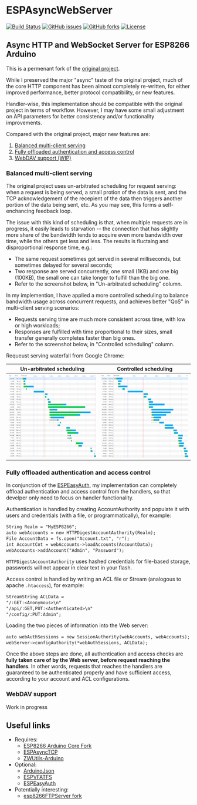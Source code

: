 # ESPAsyncWebServer
[![Build Status](https://travis-ci.org/Adam5Wu/ESPAsyncWebServer.svg?branch=feature/VFATFS)](https://travis-ci.org/Adam5Wu/ESPAsyncWebServer)
[![GitHub issues](https://img.shields.io/github/issues/Adam5Wu/ESPAsyncWebServer.svg)](https://github.com/Adam5Wu/ESPAsyncWebServer/issues)
[![GitHub forks](https://img.shields.io/github/forks/Adam5Wu/ESPAsyncWebServer.svg)](https://github.com/Adam5Wu/ESPAsyncWebServer/network)
[![License](https://img.shields.io/github/license/Adam5Wu/ESPAsyncWebServer.svg)](./LICENSE)

## Async HTTP and WebSocket Server for ESP8266 Arduino
This is a permenant fork of the [original project](https://github.com/me-no-dev/ESPAsyncWebServer).

While I preserved the major "async" taste of the original project, much of the core HTTP component has been almost completely re-written, for either improved performance, better protocol compatibility, or new features.

Handler-wise, this implementation should be compatible with the original project in terms of workflow. However, I may have some small adjustment on API parameters for better consistency and/or functionality improvements.

Compared with the original project, major new features are:
1. [Balanced multi-client serving](#balanced-multi-client-serving)
2. [Fully offloaded authentication and access control](#fully-offloaded-authentication-and-access-control)
3. [WebDAV support (WIP)](#webdav-support)

### Balanced multi-client serving
The original project uses un-arbitrated scheduling for request serving: when a request is being served, a small protion of the data is sent, and the TCP acknowledgement of the recepient of the data then triggers another portion of the data being sent, etc. As you may see, this forms a self-enchancing feedback loop.

The issue with this kind of scheduling is that, when multiple requests are in progress, it easily leads to starvation -- the connection that has slightly more share of the bandwidth tends to acquire even more bandwidth over time, while the others get less and less. The results is fluctaing and disproportional response time, e.g.:
- The same request sometimes got served in several milliseconds, but sometimes delayed for several seconds;
- Two response are served concurrently, one small (1KB) and one big (100KB), the small one can take longer to fulfill than the big one.
- Refer to the screenshot below, in "Un-arbitrated scheduling" column.

In my implemention, I have applied a more controlled scheduling to balance bandwidth usage across concurrent requests, and achieves better "QoS" in multi-client serving scenarios:
- Requests serving time are much more consistent across time, with low or high workloads;
- Responses are fulfilled with time proportional to their sizes, small transfer generally completes faster than big ones.
- Refer to the screenshot below, in "Controlled scheduling" column.

Requeust serving waterfall from Google Chrome:

| Un-arbitrated scheduling | Controlled scheduling |
| ------------------------ | --------------------- |
| <img src="docs/Async_NoSched.png"> | <img src="docs/Async_WithSched.png"> |

### Fully offloaded authentication and access control
In conjunction of the [ESPEasyAuth](https://github.com/Adam5Wu/ESPEasyAuth), my implementation can completely offload authentication and access control from the handlers, so that develper only need to focus on handler functionality.

Authentication is handled by creating AccountAuthority and populate it with users and credentials (with a file, or programmatically), for example:
```
String Realm = "MyESP8266";
auto webAccounts = new HTTPDigestAccountAuthority(Realm);
File AccountData = fs.open("Account.txt", "r");
int AccountCnt = webAccounts->loadAccounts(AccountData);
webAccounts->addAccount("Admin", "Password");
```
`HTTPDigestAccountAuthority` uses hashed credentials for file-based storage, passwords will not appear in clear text in your flash.

Access control is handled by writing an ACL file or Stream (analogous to apache `.htaccess`), for example:
```
StreamString ACLData =
"/:GET:<Anonymous>\n"
"/api/:GET,PUT:<Authenticated>\n"
"/config/:PUT:Admin";
```

Loading the two pieces of information into the Web server:
```
auto webAuthSessions = new SessionAuthority(webAccounts, webAccounts);
webServer->configAuthority(*webAuthSessions, ACLData);
```
Once the above steps are done, all authentication and access checks are **fully taken care of by the Web server, before request reaching the handlers**.
In other words, requests that reaches the handlers are guaranteed to be authenticated properly and have sufficient access, according to your account and ACL configurations.

### WebDAV support
Work in progress

## Useful links
* Requires:
	- [ESP8266 Arduino Core Fork](https://github.com/Adam5Wu/Arduino-esp8266)
	- [ESPAsyncTCP](https://github.com/me-no-dev/ESPAsyncTCP)
	- [ZWUtils-Arduino](https://github.com/Adam5Wu/ZWUtils-Arduino)
* Optional:
	- [ArduinoJson](https://github.com/bblanchon/ArduinoJson)
	- [ESPVFATFS](https://github.com/Adam5Wu/ESPVFATFS)
	- [ESPEasyAuth](https://github.com/Adam5Wu/ESPEasyAuth)
* Potentially interesting:
	- [esp8266FTPServer fork](https://github.com/Adam5Wu/esp8266FTPServer)

